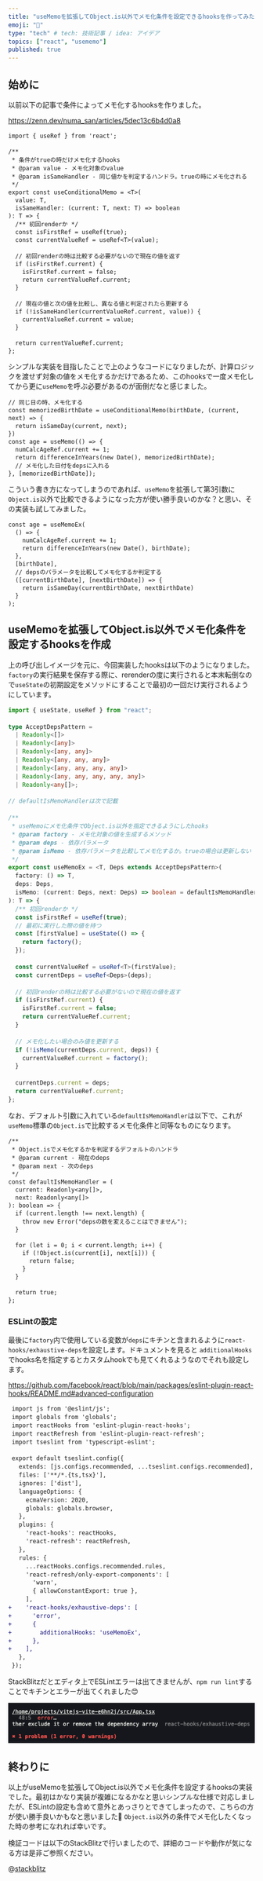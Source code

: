 ```yaml
---
title: "useMemoを拡張してObject.is以外でメモ化条件を設定できるhooksを作ってみた"
emoji: "💭"
type: "tech" # tech: 技術記事 / idea: アイデア
topics: ["react", "usememo"]
published: true
---
```


## 始めに

以前以下の記事で条件によってメモ化するhooksを作りました。

https://zenn.dev/numa_san/articles/5dec13c6b4d0a8

```ts:条件によってメモ化するhooks
import { useRef } from 'react';

/**
 * 条件がtrueの時だけメモ化するhooks
 * @param value - メモ化対象のvalue
 * @param isSameHandler - 同じ値かを判定するハンドラ。trueの時にメモ化される
 */
export const useConditionalMemo = <T>(
  value: T,
  isSameHandler: (current: T, next: T) => boolean
): T => {
  /** 初回renderか */
  const isFirstRef = useRef(true);
  const currentValueRef = useRef<T>(value);

  // 初回renderの時は比較する必要がないので現在の値を返す
  if (isFirstRef.current) {
    isFirstRef.current = false;
    return currentValueRef.current;
  }

  // 現在の値と次の値を比較し、異なる値と判定されたら更新する
  if (!isSameHandler(currentValueRef.current, value)) {
    currentValueRef.current = value;
  }

  return currentValueRef.current;
};
```

シンプルな実装を目指したことで上のようなコードになりましたが、計算ロジックを渡せず対象の値をメモ化するかだけであるため、このhooksで一度メモ化してから更に`useMemo`を呼ぶ必要があるのが面倒だなと感じました。

```ts:一度条件付きメモ化をしてからuseMemoのdepsに渡す手間
// 同じ日の時、メモ化する
const memorizedBirthDate = useConditionalMemo(birthDate, (current, next) => {
  return isSameDay(current, next);
})
const age = useMemo(() => {
  numCalcAgeRef.current += 1;
  return differenceInYears(new Date(), memorizedBirthDate);
  // メモ化した日付をdepsに入れる
}, [memorizedBirthDate]);
```

こういう書き方になってしまうのであれば、`useMemo`を拡張して第3引数に`Object.is`以外で比較できるようになった方が使い勝手良いのかな？と思い、その実装も試してみました。

```ts:useMemoを拡張してメモ化条件を設定できるようにするコードのイメージ
const age = useMemoEx(
  () => {
    numCalcAgeRef.current += 1;
    return differenceInYears(new Date(), birthDate);
  },
  [birthDate],
  // depsのパラメータを比較してメモ化するか判定する
  ([currentBirthDate], [nextBirthDate]) => {
    return isSameDay(currentBirthDate, nextBirthDate)
  }
);
```

## useMemoを拡張してObject.is以外でメモ化条件を設定するhooksを作成

上の呼び出しイメージを元に、今回実装したhooksは以下のようになりました。`factory`の実行結果を保存する際に、rerenderの度に実行されると本末転倒なので`useState`の初期設定をメソッドにすることで最初の一回だけ実行されるようにしています。

```ts
import { useState, useRef } from "react";

type AcceptDepsPattern =
  | Readonly<[]>
  | Readonly<[any]>
  | Readonly<[any, any]>
  | Readonly<[any, any, any]>
  | Readonly<[any, any, any, any]>
  | Readonly<[any, any, any, any, any]>
  | Readonly<any[]>;

// defaultIsMemoHandlerは次で記載

/**
 * useMemoにメモ化条件でObject.is以外を指定できるようにしたhooks
 * @param factory - メモ化対象の値を生成するメソッド
 * @param deps - 依存パラメータ
 * @param isMemo - 依存パラメータを比較してメモ化するか。trueの場合は更新しない
 */
export const useMemoEx = <T, Deps extends AcceptDepsPattern>(
  factory: () => T,
  deps: Deps,
  isMemo: (current: Deps, next: Deps) => boolean = defaultIsMemoHandler
): T => {
  /** 初回renderか */
  const isFirstRef = useRef(true);
  // 最初に実行した際の値を持つ
  const [firstValue] = useState(() => {
    return factory();
  });

  const currentValueRef = useRef<T>(firstValue);
  const currentDeps = useRef<Deps>(deps);

  // 初回renderの時は比較する必要がないので現在の値を返す
  if (isFirstRef.current) {
    isFirstRef.current = false;
    return currentValueRef.current;
  }

  // メモ化したい場合のみ値を更新する
  if (!isMemo(currentDeps.current, deps)) {
    currentValueRef.current = factory();
  }

  currentDeps.current = deps;
  return currentValueRef.current;
};
```

なお、デフォルト引数に入れている`defaultIsMemoHandler`は以下で、これが`useMemo`標準の`Object.is`で比較するメモ化条件と同等なものになります。

```ts:defaultIsMemoHandler
/**
 * Object.isでメモ化するかを判定するデフォルトのハンドラ
 * @param current - 現在のdeps
 * @param next - 次のdeps
 */
const defaultIsMemoHandler = (
  current: Readonly<any[]>,
  next: Readonly<any[]>
): boolean => {
  if (current.length !== next.length) {
    throw new Error("depsの数を変えることはできません");
  }

  for (let i = 0; i < current.length; i++) {
    if (!Object.is(current[i], next[i])) {
      return false;
    }
  }

  return true;
};
```

### ESLintの設定

最後に`factory`内で使用している変数が`deps`にキチンと含まれるように`react-hooks/exhaustive-deps`を設定します。ドキュメントを見ると `additionalHooks` でhooks名を指定するとカスタムhookでも見てくれるようなのでそれも設定します。

https://github.com/facebook/react/blob/main/packages/eslint-plugin-react-hooks/README.md#advanced-configuration

```diff ts:eslint.config.js
 import js from '@eslint/js';
 import globals from 'globals';
 import reactHooks from 'eslint-plugin-react-hooks';
 import reactRefresh from 'eslint-plugin-react-refresh';
 import tseslint from 'typescript-eslint';

 export default tseslint.config({
   extends: [js.configs.recommended, ...tseslint.configs.recommended],
   files: ['**/*.{ts,tsx}'],
   ignores: ['dist'],
   languageOptions: {
     ecmaVersion: 2020,
     globals: globals.browser,
   },
   plugins: {
     'react-hooks': reactHooks,
     'react-refresh': reactRefresh,
   },
   rules: {
     ...reactHooks.configs.recommended.rules,
     'react-refresh/only-export-components': [
       'warn',
       { allowConstantExport: true },
     ],
+    'react-hooks/exhaustive-deps': [
+      'error',
+      {
+        additionalHooks: 'useMemoEx',
+      },
+    ],
   },
 });
```

StackBlitzだとエディタ上でESLintエラーは出てきませんが、`npm run lint`することでキチンとエラーが出てくれました😊

![](/images/use-memo-ex/eslint-error.png)

## 終わりに

以上がuseMemoを拡張してObject.is以外でメモ化条件を設定するhooksの実装でした。最初はかなり実装が複雑になるかなと思いシンプルな仕様で対応しましたが、ESLintの設定も含めて意外とあっさりとできてしまったので、こちらの方が使い勝手良いかもなと思いました🤔 `Object.is`以外の条件でメモ化したくなった時の参考になれれば幸いです。

検証コードは以下のStackBlitzで行いましたので、詳細のコードや動作が気になる方は是非ご参照ください。

@[stackblitz](https://stackblitz.com/edit/vitejs-vite-e6hn2j?embed=1&file=src%2FApp.tsx&view=preview)
